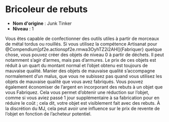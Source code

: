 # Bricoleur de rebuts

 * **Nom d'origine** : Junk Tinker
 * **Niveau** : 1


<p>Vous êtes capable de confectionner des outils utiles à partir de morceaux de métal tordus ou rouillés. Si vous utilisez la compétence Artisanat pour @Compendium[pf2e.actionspf2e.rmwa3OyhTZ2i2AHl]{Fabriquer} quelque chose, vous pouvez créer des objets de niveau 0 à partir de déchets. Il peut notamment s’agir d’armes, mais pas d’armures. Le prix de ces objets est réduit à un quart du montant normal et l’objet obtenu est toujours de mauvaise qualité. Manier des objets de mauvaise qualité s’accompagne normalement d’un malus, que vous ne subissez pas quand vous utilisez les objets de mauvaise qualité que vous avez fabriqués. Vous pouvez également économiser de l’argent en incorporant des rebuts à un objet que vous Fabriquez. Cela vous permet d’obtenir une réduction sur l’objet, comme si vous aviez passé 1 jour supplémentaire à sa fabrication pour en réduire le coût ; cela dit, votre objet est visiblement fait avec des rebuts. À la discrétion du MJ, cela peut avoir une influence sur le prix de revente de l’objet en fonction de l’acheteur potentiel.</p>